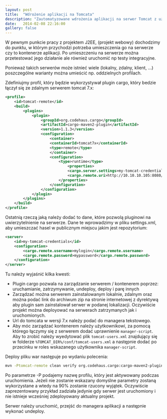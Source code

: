 ```yaml
---
layout: post
title:  "Wdrożenie aplikacji na Tomcata"
description: "Zautomatyzowane wdrożenia aplikacji na serwer Tomcat z uzyciem Mavena i pluginu Cargo"
date:   2014-02-08 22:16:00
gallery: false
---
```

W pewnym punkcie pracy z projektem J2EE, (projekt webowy) dochodzimy do punktu, w którym przychodzi potrzeba umieszczenia go na serwerze czy to kontenerze aplikacji. Po umieszczeniu na serwerze można przetestować jego działanie ale również uruchomić np testy integracyjne.

Ponieważ takich serwerów może istnieć wiele (lokalny, zdalny, klient, …) poszczególne warianty można umieścić np. oddzielnych profilach.

Zdefiniujmy profil, który będzie wykorzystywał plugin cargo, który bedzie łączył się ze zdalnym serwerem tomcat 7.x:

```xml
<profile>
	<id>tomcat-remote</id>
	<build>
		<plugins>
			<plugin>
				<groupId>org.codehaus.cargo</groupId>
				<artifactId>cargo-maven2-plugin</artifactId>
				<version>1.1.3</version>
				<configuration>
					<container>
					<containerId>tomcat7x</containerId>
					<type>remote</type>
					</container>
					<configuration>
						<type>runtime</type>
							<properties>
							<cargo.server.settings>my-tomcat-credentials</cargo.server.settings>
							<cargo.remote.uri>http://10.10.10.105:8080/manager/text</cargo.remote.uri>
						</properties>
					</configuration>
				</configuration>
			</plugin>
		</plugins>
	</build>
</profile>
```

Ostatnią rzeczą jaką należy dodać to dane, które pozwolą pluginowi na uwierzytelnienie na serwerze. Dane te wprowadzimy w pliku settings.xml, aby umieszczać hasel w publicznym miejscu jakim jest repozytorium:

```xml
<server>
	<id>my-tomcat-credentials</id>
	<configuration>
		<cargo.remote.username>mylogin</cargo.remote.username>
		<cargo.remote.password>mypassword</cargo.remote.password>
	</configuration>
</server>
```

Tu należy wyjaśnić kilka kwesti:

 * Plugin cargo pozwala na zarządzanie serwerem / kontenerem poprzez: uruchamianie, zatrzymywanie, undeploy, deploy i parę innych
 * Zarządzać można serwerem zainstalowanym lokalnie, zdalnym oraz można podać link do archiwum zip na stronie internetowej z dyrektywą aby plugin sam zainstalował serwer w podanej lokalizacji. Oczywiście projekt można deployować na serwerach zatrzymanych jak i uruchomionych.
 * Url do tomcata w wersji 7.x należy podać do managera tekstowego. 
 * Aby móc zarządzać kontenerem należy użytkownikowi, za pomocą którego łączymy się z serwerem dodać uprawnienie `manager-script`. Aby to zrobić należy wyedytować plik `tomcat-users.xml` znajdujący się w folderze `%TOMCAT_DIR%/conf/tomcat-users.xml` a następnie dodać po przecinku w roles wskazanego użytkownika `manager-script`.

Deploy pliku war następuje po wydaniu polecenia:

```bash
mvn -Ptomcat-remote clean verify org.codehaus.cargo:cargo-maven2-plugin:deploy
```

Po parametrze -P podajemy nazwę profilu, który jest aktywowany podczas uruchomienia. Jeżeli nie zostanie wskazany domyślne parametry zostaną wykorzystane a wtedy na 90% zostanie rzucony wyjątek.
Oczywiście zaprezentowany przykład zadziała jedynie gdy serwer jest uruchomiony i nie istnieje wcześniej zdeployowany aktualny projekt.

Serwer należy uruchomić, przejść do managera aplikacji a następnie wykonać undeploy.
